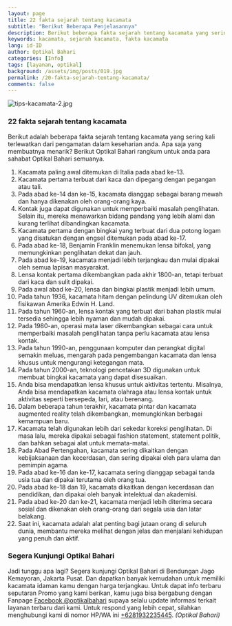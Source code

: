 ```yaml
---
layout: page
title: 22 fakta sejarah tentang kacamata
subtitle: "Berikut Beberapa Penjelasannya"
description: Berikut beberapa fakta sejarah tentang kacamata yang sering kali terlewatkan dari pengamatan keseharian anda. Apa saja yang membuatnya menarik? Berikut kami rangkum untuk anda.
keywords: kacamata, sejarah kacamata, fakta kacamata
lang: id-ID
author: Optikal Bahari
categories: [Info]
tags: [layanan, optikal]
background: /assets/img/posts/019.jpg
permalink: /20-fakta-sejarah-tentang-kacamata/
comments: false
---
```


<div class="card shadow p-3 mb-5 bg-white rounded">
  <img
    src="{{"/assets/img/posts/periksa-mata/periksa-mata-gratis-optikal-bahari-9.jpg" | relative_url }}"
    class="card-img-top"
    alt="tips-kacamata-2.jpg">
  <div class="card-body">
    <h3 class="card-title">
      22 fakta sejarah tentang kacamata
    </h3>
    <p class="card-text text-justify">
      Berikut adalah beberapa fakta sejarah tentang kacamata yang sering kali terlewatkan dari pengamatan dalam keseharian anda. Apa saja yang membuatnya menarik? Berikut Optikal Bahari rangkum untuk anda para sahabat Optikal Bahari semuanya.
    </p>
    <ol>
      <li>
        Kacamata paling awal ditemukan di Italia pada abad ke-13.
      </li>
      <li>
        Kacamata pertama terbuat dari kaca dan dipegang dengan pegangan atau tali.
      </li>
      <li>
        Pada abad ke-14 dan ke-15, kacamata dianggap sebagai barang mewah dan hanya dikenakan oleh orang-orang kaya.
      </li>
      <li>
        Kontak juga dapat digunakan untuk memperbaiki masalah penglihatan. Selain itu, mereka menawarkan bidang pandang yang lebih alami dan kurang terlihat dibandingkan kacamata.
      </li>
      <li>
        Kacamata pertama dengan bingkai yang terbuat dari dua potong logam yang disatukan dengan engsel ditemukan pada abad ke-17.
      </li>
      <li>
        Pada abad ke-18, Benjamin Franklin menemukan lensa bifokal, yang memungkinkan penglihatan dekat dan jauh.
      </li>
      <li>
        Pada abad ke-19, kacamata menjadi lebih terjangkau dan mulai dipakai oleh semua lapisan masyarakat.
      </li>
      <li>
        Lensa kontak pertama dikembangkan pada akhir 1800-an, tetapi terbuat dari kaca dan sulit dipakai.
      </li>
      <li>
        Pada awal abad ke-20, lensa dan bingkai plastik menjadi lebih umum.
      </li>
      <li>
        Pada tahun 1936, kacamata hitam dengan pelindung UV ditemukan oleh fisikawan Amerika Edwin H. Land.
      </li>
      <li>
        Pada tahun 1960-an, lensa kontak yang terbuat dari bahan plastik mulai tersedia sehingga lebih nyaman dan mudah dipakai.
      </li>
      <li>
        Pada 1980-an, operasi mata laser dikembangkan sebagai cara untuk memperbaiki masalah penglihatan tanpa perlu kacamata atau lensa kontak.
      </li>
      <li>
        Pada tahun 1990-an, penggunaan komputer dan perangkat digital semakin meluas, mengarah pada pengembangan kacamata dan lensa khusus untuk mengurangi ketegangan mata.
      </li>
      <li>
        Pada tahun 2000-an, teknologi pencetakan 3D digunakan untuk membuat bingkai kacamata yang dapat disesuaikan.
      </li>
      <li>
        Anda bisa mendapatkan lensa khusus untuk aktivitas tertentu. Misalnya, Anda bisa mendapatkan kacamata olahraga atau lensa kontak untuk aktivitas seperti bersepeda, lari, atau berenang.
      </li>
      <li>
        Dalam beberapa tahun terakhir, kacamata pintar dan kacamata augmented reality telah dikembangkan, memungkinkan berbagai kemampuan baru.
      </li>
      <li>
        Kacamata telah digunakan lebih dari sekedar koreksi penglihatan. Di masa lalu, mereka dipakai sebagai fashion statement, statement politik, dan bahkan sebagai alat untuk memata-matai.
      </li>
      <li>
        Pada Abad Pertengahan, kacamata sering dikaitkan dengan kebijaksanaan dan kecerdasan, dan sering dipakai oleh para ulama dan pemimpin agama.
      </li>
      <li>
        Pada abad ke-16 dan ke-17, kacamata sering dianggap sebagai tanda usia tua dan dipakai terutama oleh orang tua.
      </li>
      <li>
        Pada abad ke-18 dan 19, kacamata dikaitkan dengan kecerdasan dan pendidikan, dan dipakai oleh banyak intelektual dan akademisi.
      </li>
      <li>
        Pada abad ke-20 dan ke-21, kacamata menjadi lebih diterima secara sosial dan dikenakan oleh orang-orang dari segala usia dan latar belakang.
      </li>
      <li>
        Saat ini, kacamata adalah alat penting bagi jutaan orang di seluruh dunia, membantu mereka melihat dengan jelas dan menjalani kehidupan yang penuh dan aktif.
      </li>
    </ol>
    <h3 class="card-title">
      Segera Kunjungi Optikal Bahari
    </h3>
    <p class="card-text text-justify">
      Jadi tunggu apa lagi? Segera kunjungi Optikal Bahari di Bendungan Jago Kemayoran, Jakarta Pusat. Dan dapatkan banyak kemudahan untuk memiliki kacamata idaman kamu dengan harga terjangkau. Untuk dapat info terbaru seputaran Promo yang kami berikan, kamu juga bisa bergabung dengan Fanpage
      <a
        href="https://www.facebook.com/optikalbahari"
        id="FBClick"
        title="Facebook Page Optikal Bahari"
        class="FacebookPage">Facebook @optikalbahari</a>
      supaya selalu update informasi terkait layanan terbaru dari kami. Untuk respond yang lebih cepat, silahkan menghubungi kami di nomor HP/WA ini
      <a
        href="https://api.whatsapp.com/send?phone=6281932235445&text=Hallo%2C+saya+butuh+informasi+lebih+lanjut+mengenai+Optikal+Bahari"
        id="WhatsAppClick"
        class="WhatsAppCall"
        title="Call WhatsApp">+6281932235445</a>.
      <em>(Optikal Bahari)</em>
    </p>
  </div>
</div>